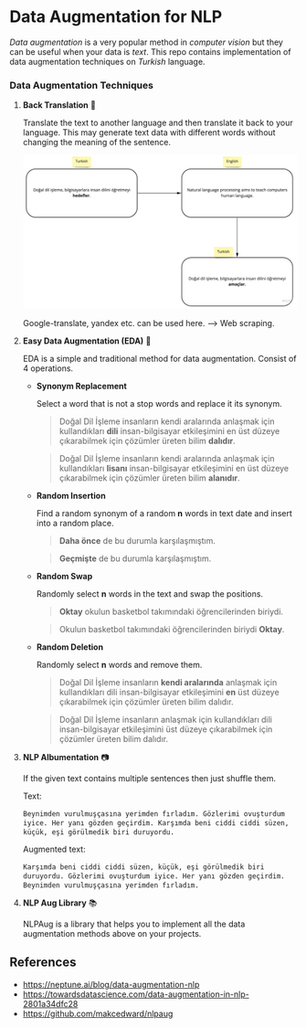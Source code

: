 # Data Augmentation for NLP
*Data augmentation* is a very popular method in *computer vision* but they can be useful when your data is *text*. This repo contains implementation of data augmentation techniques on *Turkish* language. 



### Data Augmentation Techniques

1. **Back Translation** :traffic_light:

   Translate the text to another language and then translate it back to your language. This may generate text data with different words without changing the meaning of the sentence.

   ![](./asset/figure1.jpg)

   Google-translate, yandex etc. can be used here. --> Web scraping.

   

2. **Easy Data Augmentation (EDA)** :tractor:

   EDA is a simple and traditional method for data augmentation. Consist of 4 operations.

   

   - **Synonym Replacement**

     Select a word that is not a stop words and replace it its synonym.

     > Doğal Dil İşleme insanların kendi aralarında anlaşmak için kullandıkları **dili** insan-bilgisayar etkileşimini en üst düzeye çıkarabilmek için çözümler üreten bilim **dalıdır**.

     > Doğal Dil İşleme insanların kendi aralarında anlaşmak için kullandıkları **lisanı** insan-bilgisayar etkileşimini en üst düzeye çıkarabilmek için çözümler üreten bilim **alanıdır**.

     

   - **Random Insertion**

     Find a random synonym of a random **n** words in text date and insert into a random place.

     > **Daha önce** de bu durumla karşılaşmıştım.
     
     > **Geçmişte** de bu durumla karşılaşmıştım.

     
     
   - **Random Swap**

     Randomly select **n** words in the text and swap the positions.

     > **Oktay** okulun basketbol takımındaki öğrencilerinden biriydi.
     
     > Okulun basketbol takımındaki öğrencilerinden biriydi **Oktay**.

     
     
   - **Random Deletion**

     Randomly select **n** words and remove them.

     > Doğal Dil İşleme insanların **kendi aralarında** anlaşmak için kullandıkları dili insan-bilgisayar etkileşimini **en** üst düzeye çıkarabilmek için çözümler üreten bilim dalıdır.
     
     > Doğal Dil İşleme insanların anlaşmak için kullandıkları dili insan-bilgisayar etkileşimini üst düzeye çıkarabilmek için çözümler üreten bilim dalıdır.

3. **NLP Albumentation** :camera:

   If the given text contains multiple sentences then just shuffle them.

   Text:

   ```
   Beynimden vurulmuşçasına yerimden fırladım. Gözlerimi ovuşturdum iyice. Her yanı gözden geçirdim. Karşımda beni ciddi ciddi süzen, küçük, eşi görülmedik biri duruyordu.
   ```

   Augmented text:

   ```
   Karşımda beni ciddi ciddi süzen, küçük, eşi görülmedik biri duruyordu. Gözlerimi ovuşturdum iyice. Her yanı gözden geçirdim. Beynimden vurulmuşçasına yerimden fırladım.
   ```

4. **NLP Aug Library** :books:

   NLPAug is a library that helps you to implement all the data augmentation methods above on your projects. 



## References

- https://neptune.ai/blog/data-augmentation-nlp
- https://towardsdatascience.com/data-augmentation-in-nlp-2801a34dfc28
- https://github.com/makcedward/nlpaug
